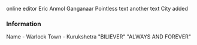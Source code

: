 online editor
Eric
Anmol
Ganganaar
Pointless text
another text
City added
 ### Information
 Name - Warlock
 Town - Kurukshetra
"BILIEVER"
"ALWAYS AND FOREVER"
